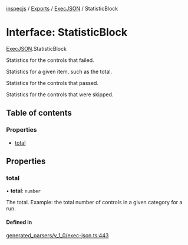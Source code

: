 [inspecjs](../README.md) / [Exports](../modules.md) / [ExecJSON](../modules/ExecJSON.md) / StatisticBlock

# Interface: StatisticBlock

[ExecJSON](../modules/ExecJSON.md).StatisticBlock

Statistics for the controls that failed.

Statistics for a given item, such as the total.

Statistics for the controls that passed.

Statistics for the controls that were skipped.

## Table of contents

### Properties

- [total](ExecJSON.StatisticBlock.md#total)

## Properties

### total

• **total**: `number`

The total.  Example: the total number of controls in a given category for a run.

#### Defined in

[generated_parsers/v_1_0/exec-json.ts:443](https://github.com/mitre/heimdall2/blob/23640835/libs/inspecjs/src/generated_parsers/v_1_0/exec-json.ts#L443)
